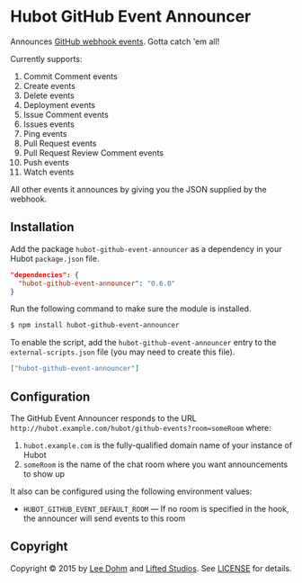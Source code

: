 # Hubot GitHub Event Announcer

Announces [GitHub webhook events][webhooks]. Gotta catch 'em all!

Currently supports:

1. Commit Comment events
1. Create events
1. Delete events
1. Deployment events
1. Issue Comment events
1. Issues events
1. Ping events
1. Pull Request events
1. Pull Request Review Comment events
1. Push events
1. Watch events

All other events it announces by giving you the JSON supplied by the webhook.

## Installation

Add the package `hubot-github-event-announcer` as a dependency in your Hubot `package.json` file.

```json
"dependencies": {
  "hubot-github-event-announcer": "0.6.0"
}
```

Run the following command to make sure the module is installed.

```bash
$ npm install hubot-github-event-announcer
```

To enable the script, add the `hubot-github-event-announcer` entry to the `external-scripts.json` file (you may need to create this file).

```json
["hubot-github-event-announcer"]
```

## Configuration

The GitHub Event Announcer responds to the URL `http://hubot.example.com/hubot/github-events?room=someRoom` where:

1. `hubot.example.com` is the fully-qualified domain name of your instance of Hubot
1. `someRoom` is the name of the chat room where you want announcements to show up

It also can be configured using the following environment values:

* `HUBOT_GITHUB_EVENT_DEFAULT_ROOM` &mdash; If no room is specified in the hook, the announcer will send events to this room

## Copyright

Copyright &copy; 2015 by [Lee Dohm](http://www.lee-dohm.com) and [Lifted Studios](http://www.liftedstudios.com). See [LICENSE][license] for details.

[license]: https://github.com/lifted-studios/hubot-github-event-announcer/blob/master/LICENSE.md
[webhooks]: https://developer.github.com/v3/activity/events/types/

